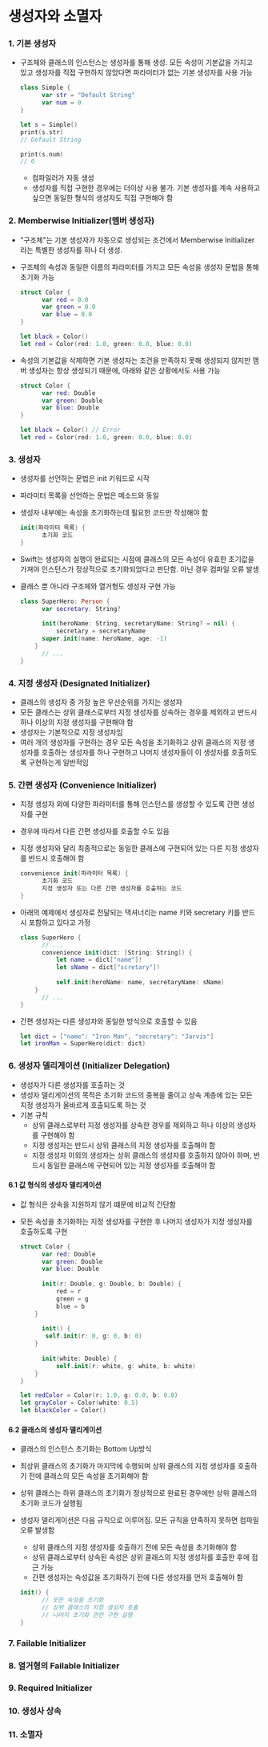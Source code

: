 # 생성자와 소멸자



### 1. 기본 생성자

- 구조체와 클래스의 인스턴스는 생성자를 통해 생성. 모든 속성이 기본값을 가지고 있고 생성자를 직접 구현하지 않았다면 파라미터가 없는 기본 생성자를 사용 가능

  ```swift
  class Simple {
  		var str = "Default String"
  		var num = 0
  }
  
  let s = Simple()
  print(s.str)
  // Default String
  
  print(s.num)
  // 0
  ```

  - 컴파일러가 자동 생성
  - 생성자를 직접 구현한 경우에는 더이상 사용 불가. 기본 생성자를 계속 사용하고 싶으면 동일한 형식의 생성자도 직접 구현해야 함



### 2. Memberwise Initializer(멤버 생성자)

- "구조체"는 기본 생성자가 자동으로 생성되는 조건에서 Memberwise Initializer라는 특별한 생성자를 하나 더 생성.

- 구조체의 속성과 동일한 이름의 파라미터를 가지고 모든 속성을 생성자 문법을 통해 초기화 가능

  ```swift
  struct Color {
    	var red = 0.0
    	var green = 0.0
    	var blue = 0.0
  }
  
  let black = Color()
  let red = Color(red: 1.0, green: 0.0, blue: 0.0)
  ```

- 속성의 기본값을 삭제하면 기본 생성자는 조건을 만족하지 못해 생성되지 않지만 맴버 생성자는 항상 생성되기 때문에, 아래와 같은 상황에서도 사용 가능

  ```swift
  struct Color {
    	var red: Double
    	var green: Double
    	var blue: Double
  }
  
  let black = Color() // Error
  let red = Color(red: 1.0, green: 0.0, blue: 0.0)
  ```



### 3. 생성자

- 생성자를 선언하는 문법은 init 키워드로 시작

- 파라미터 목록을 선언하는 문법은 메소드와 동일

- 생성자 내부에는 속성을 초기화하는데 필요한 코드만 작성해야 함

  ```swift
  init(파라미터 목록) {
    	초기화 코드
  }
  ```

- Swift는 생성자의 실행이 완료되는 시점에 클래스의 모든 속성이 유효한 초기값을 가져야 인스턴스가 정상적으로 초기화되었다고 판단함. 아닌 경우 컴파일 오류 발생

- 클래스 뿐 아니라 구조체와 열거형도 생성자 구현 가능

  ```swift
  class SuperHero: Person {
    	var secretary: String?
    
    	init(heroName: String, secretaryName: String? = nil) {
        	secretary = secretaryName
        super.init(name: heroName, age: -1)
      }
    	// ...
  }
  ```



### 4. 지정 생성자 (Designated Initializer)

- 클래스의 생성자 중 가장 높은 우선순위를 가지는 생성자
- 모든 클래스는 상위 클래스로부터 지정 생성자를 상속하는 경우를 제외하고 반드시 하나 이상의 지정 생성자를 구현해야 함
- 생성자는 기본적으로 지정 생성자임
- 여러 개의 생성자를 구현하는 경우 모든 속성을 초기화하고 상위 클래스의 지정 생성자를 호출하는 생성자를 하나 구현하고 나머지 생성자들이 이 생성자를 호출하도록 구현하는게 일반적임



### 5. 간편 생성자 (Convenience Initializer)

- 지정 생성자 외에 다양한 파라미터를 통해 인스턴스를 생성할 수 있도록 간편 생성자를 구현

- 경우에 따라서 다른 간편  생성자를 호출할 수도 있음

- 지정 생성자와 달리 최종적으로는 동일한 클래스에 구현되어 있는 다른 지정 생성자를 반드시 호출해야 함

  ```swift
  convenience init(파라미터 목록) {
    	초기화 코드
    	지정 생성자 또는 다른 간편 생성자를 호출하는 코드
  }
  ```

- 아래의 예제에서 생성자로 전달되는 댁셔너리는 name 키와 secretary 키를 반드시 포함하고 있다고 가정

  ```swift
  class SuperHero {
    	// ...
    	convenience init(dict: [String: String]) {
        	let name = dict["name"]!
        	let sName = dict["scretary"]!
        
        	self.init(heroName: name, secretaryName: sName)
      }
    	// ...
  }
  ```

- 간편 생성자는 다른 생성자와 동일한 방식으로 호출할 수 있음

  ```swift
  let dict = ["name": "Iron Man", "secretary": "Jarvis"]
  let ironMan = SuperHero(dict: dict)
  ```



### 6. 생성자 델리게이션 (Initializer Delegation)

- 생성자가 다른 생성자를 호출하는 것
- 생성자 델리게이션의 목적은 초기화 코드의 중복을 줄이고 상속 계층에 있는 모든 지정 생성자가 올바르게 호출되도록 하는 것
- 기본 규칙
  - 상위 클래스로부터 지정 생성자를 상속한 경우를 제외하고 하나 이상의 생성자를 구현해야 함
  - 지정 생성자는 반드시 상위 클래스의 지정 생성자를 호출해야 함
  - 지정 생성자 이외의 생성자는 상위 클래스의 생성자를 호출하지 않아야 하며, 반드시 동일한 클래스에 구현되어 있는 지정 생성자를 호출해야 함



#### 6.1 값 형식의 생성자 델리게이션

- 값 형식은 상속을 지원하지 않기 떄문에 비교적 간단함

- 모든 속성을 초기화하는 지정 생성자를 구현한 후 나머지 생성자가 지정 생성자를 호출하도록 구현

  ```swift
  struct Color {
    	var red: Double
    	var green: Double
    	var blue: Double
    
    	init(r: Double, g: Double, b: Double) {
        	red = r
        	green = g
        	blue = b
      }
    
    	init() {
         self.init(r: 0, g: 0, b: 0)
      }
    
    	init(white: Double) {
        	self.init(r: white, g: white, b: white)
      }
  }
  
  let redColor = Color(r: 1.0, g: 0.0, b: 0.0)
  let grayColor = Color(white: 0.5)
  let blackColor = Color()
  ```



#### 6.2 클래스의 생성자 델리게이션

- 클래스의 인스턴스 초기화는 Bottom Up방식

- 최상위 클래스의 초기화가 마지막에 수행되며 상위 클래스의 지정 생성자를 호출하기 전에 클래스의 모든 속성을 초기화해야 함

- 상위 클래스는 하위 클래스의 초기화가 정상적으로 완료된 경우에만 상위 클래스의 초기화 코드가 실행됨

- 생성자 델리게이션은 다음 규칙으로 이루어짐. 모든 규칙을 만족하지 못하면 컴파일 오류 발생함

  - 상위 클래스의 지정 생성자를 호출하기 전에 모든 속성을 초기화해야 함
  - 상위 클래스로부터 상속된 속성은 상위 클래스의 지정 생성자를 호출한 후에 접근 가능
  - 간편 생성자는 속성값을 초기화하기 전에 다른 생성자를 먼저 호출해야 함

  ```swift
  init() {
    	// 모든 속성을 초기화
    	// 상위 클래스의 지정 생성자 호출
    	// 나머지 초기화 관련 구현 실행
  }
  ```

  



### 7. Failable Initializer





### 8. 열거형의 Failable Initializer





### 9. Required Initializer





### 10. 생성사 상속





### 11. 소멸자






